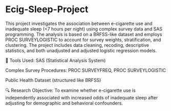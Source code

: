 # Ecig-Sleep-Project
This project investigates the association between e-cigarette use and inadequate sleep (<7 hours per night) using complex survey data and SAS programming. The analysis is based on a BRFSS-like dataset and employs PROC SURVEYLOGISTIC to account for survey weights, stratification, and clustering. The project includes data cleaning, recoding, descriptive statistics, and both unadjusted and adjusted logistic regression models.

🔧 Tools Used:
SAS (Statistical Analysis System)

Complex Survey Procedures: PROC SURVEYFREQ, PROC SURVEYLOGISTIC

Public Health Dataset (structured like BRFSS)

🔍 Research Objective:
To examine whether e-cigarette use is independently associated with increased odds of inadequate sleep after adjusting for demographic and behavioral confounders.
